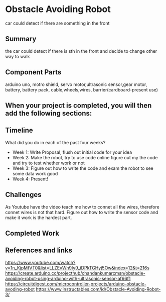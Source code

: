 # Obstacle Avoiding Robot

car could detect if there are something in the front

## Summary

the car could detect if there is sth in the front and decide to change other way to walk

## Component Parts

arduino uno, motro shield, servo motor,ultrasonic sensor,gear motor, battery, battery pack, cable,wheels,wires, barrier(cardboard-present use) 

## When your project is completed, you will then add the following sections:

## Timeline

What did you do in each of the past four weeks?

- Week 1: Write Proposal, flush out initial code for your idea
- Week 2: Make the robot, try to use code online figure out my the code and try to test whether work or not
- Week 3: Figure out how to write the code and exam the robot to see some data work good
- Week 4: Present!
 
## Challenges

As Youtube have the video teach me how to connet all the wires, therefore connet wires is not that hard.
Figure out how to write the sensor code and make it work is the hardest part.


## Completed Work


## References and links

https://www.youtube.com/watch?v=1n_KjpMfVT0&list=LLZEvWn9Iy9_iDPkTGHyj5Ow&index=12&t=216s
https://create.arduino.cc/projecthub/chandankumarcmsn/obstacle-avoiding-robot-using-arduino-with-ultrasonic-sensor-af66f1
https://circuitdigest.com/microcontroller-projects/arduino-obstacle-avoding-robot
https://www.instructables.com/id/Obstacle-Avoiding-Robot-3/
